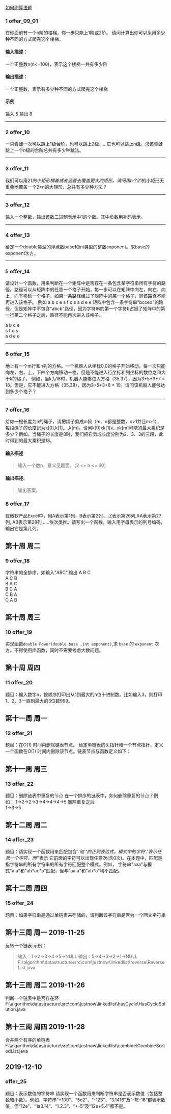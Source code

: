 
[如何刷算法题](https://www.zhihu.com/search?type=content&q=%E5%A6%82%E4%BD%95%E5%88%B7%E7%AE%97%E6%B3%95%E9%A2%98)




### 1 offer_09_01
在你面前有一个n阶的楼梯，你一步只能上1阶或2阶。
请问计算出你可以采用多少种不同的方式爬完这个楼梯。
#### 输入描述：
一个正整数n(n<=100)，表示这个楼梯一共有多少阶
#### 输出描述：
一个正整数，表示有多少种不同的方式爬完这个楼梯
#### 示例
输入
5
输出
8

---

### 2 offer_10
一只青蛙一次可以跳上1级台阶，也可以跳上2级……它也可以跳上n级。求该青蛙跳上一个n级的台阶总共有多少种跳法。

---

### 3 offer_11
我们可以用2*1的小矩形横着或者竖着去覆盖更大的矩形。请问用n个2*1的小矩形无重叠地覆盖一个2*n的大矩形，总共有多少种方法？

---

### 3 offer_12
输入一个整数，输出该数二进制表示中1的个数。其中负数用补码表示。

---

### 4 offer_13
给定一个double类型的浮点数base和int类型的整数exponent。求base的exponent次方。

---

### 5 offer_14
请设计一个函数，用来判断在一个矩阵中是否存在一条包含某字符串所有字符的路径。路径可以从矩阵中的任意一个格子开始，每一步可以在矩阵中向左，向右，向上，向下移动一个格子。如果一条路径经过了矩阵中的某一个格子，则该路径不能再进入该格子。 
例如 a b c e s f c s a d e e 矩阵中包含一条字符串"bcced"的路径，但是矩阵中不包含"abcb"路径，因为字符串的第一个字符b占据了矩阵中的第一行第二个格子之后，路径不能再次进入该格子。

a b c e<br>
s f c s<br>
a d e e<br>

---
### 6 offer_15
地上有一个m行和n列的方格。一个机器人从坐标0,0的格子开始移动，每一次只能向左，右，上，下四个方向移动一格，但是不能进入行坐标和列坐标的数位之和大于k的格子。 例如，当k为18时，机器人能够进入方格（35,37），因为3+5+3+7 = 18。但是，它不能进入方格（35,38），因为3+5+3+8 = 19。请问该机器人能够达到多少个格子？

---

### 7 offer_16
给你一根长度为n的绳子，请把绳子剪成m段（m、n都是整数，n>1并且m>1），每段绳子的长度记为k[0],k[1],...,k[m]。请问k[0]xk[1]x...xk[m]可能的最大乘积是多少？例如，当绳子的长度是8时，我们把它剪成长度分别为2、3、3的三段，此时得到的最大乘积是18。

#### 输入描述
> 输入一个数n，意义见题面。（2 <= n <= 60）

#### 输出描述:
> 输出答案。

### 8 offer_17
在微软产品Excel中，用A表示第1列，B表示第2列.....Z表示第26列,AA表示第27列, AB表示第28列......依次类推。请写出一个函数，输入用字母表示的列号编码，输出它是第几列。

## 第十周 周二
### 9 offer_18
字符串的全排序，如输入"ABC",输出
A B C <br>
A C B <br>
B A C <br>
B C A <br>
C B A <br>
C A B 

## 第十周 周三
### 10 offer_19
实现函数```double Power(double base ,int exponent)```,求 ```base``` 的 ```exponent``` 次方。不得使用库函数，同时不需要考虑大数问题。

## 第十周 周四
### 11 offer_20
题目：输入数字n，按顺序打印出从1到最大的n位十进制数。比如输入3，则打印1、2、3一直到最大的3位数999。

## 第十一周 周一
### 12 offer_21
题目：在O(1) 时间内删除链表节点。
给定单链表的头指针和一个节点指针，定义一个函数在O(1) 时间内删除该节点。链表节点与函数定义如下：

## 第十一周 周三
### 13 offer_22
题目：删除链表中重复的节点
在一个排序的链表中，如何删除重复的节点？例如：
1->2->2->3->4->4->4->5 删除重复之后<br>
1->3->5

## 第十二周 周二
### 14 offer_23
题目：请实现一个函数用来匹配包含'.'和'*'的正则表达式。模式中的字符'.'表示任意一个字符，而'*'表示
它前面的字符可以出现任意次(含0次)。在本题中，匹配是指字符串的所有字符串的所有字符匹配整个模式。例如，
字符串"aaa"与模式"a.a"和"ab\*ac\*a"匹配，但与"aa.a"和"ab*a"均不匹配。

## 第十二周 周四
### 15 offer_24
题目：如果字符串是通过单链表来存储的，请判断该字符串是否为一个回文字符串

## 第十三周 周一 2019-11-25
反转一个链表
示例：
> 输入：1->2->3->4->5->NULL
输出：5->4->3->2->1->NULL
F:\algorithm\datastructure\src\com\justnow\linkedlist\reverse\ReverseList.java
## 第十三周 周二 2019-11-26
判断一个链表中是否存在环
F:\algorithm\datastructure\src\com\justnow\linkedlist\hasCycle\HasCycleSolution.java

## 第十三周 周四 2019-11-28
合并两个有序的单链表
F:\algorithm\datastructure\src\com\justnow\linkedlist\combine\CombineSortedList.java


## 2019-12-10
### offer_25
题目：表示数值的字符串
请实现一个函数用来判断字符串是否表示数值（包括整数和小数）。例如，字符串“+100”、“5e2”、“-123”、“3.1416”及“-1E-16”都表示数值，但“12e”、“1a3.14”、“1.2.3”、“+-5”及“12e+5.4”都不是。